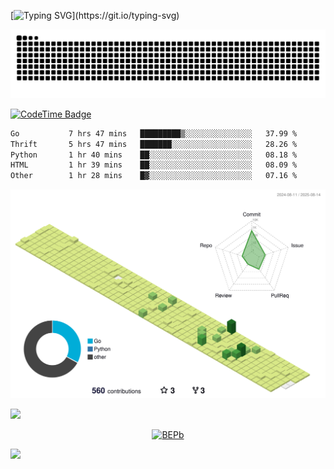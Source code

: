 [![Typing SVG](https://readme-typing-svg.demolab.com?font=JetBrains+Mono&duration=3000&center=true&vCenter=true&multiline=true&repeat=false&width=800&height=80&lines=Welcome+to+KevinMatt's+workshop;Do+not+go+gentle+into+that+good+night.)](https://git.io/typing-svg)

![snake-grid](https://raw.githubusercontent.com/kevinmatthe/kevinmatthe/output/github-contribution-grid-snake-dark.svg)

[![CodeTime Badge](https://img.shields.io/endpoint?style=flat-square&color=222&url=https%3A%2F%2Fapi.codetime.dev%2Fshield%3Fid%3D30418%26project%3D%26in=0)](https://codetime.dev)

<!--START_SECTION:waka-->

```txt
Go           7 hrs 47 mins   █████████▒░░░░░░░░░░░░░░░   37.99 %
Thrift       5 hrs 47 mins   ███████░░░░░░░░░░░░░░░░░░   28.26 %
Python       1 hr 40 mins    ██░░░░░░░░░░░░░░░░░░░░░░░   08.18 %
HTML         1 hr 39 mins    ██░░░░░░░░░░░░░░░░░░░░░░░   08.09 %
Other        1 hr 28 mins    █▓░░░░░░░░░░░░░░░░░░░░░░░   07.16 %
```

<!--END_SECTION:waka-->

<!--   profile-green-animate -->
![](./profile-3d-contrib/profile-green-animate.svg)

<!--  2d history skills -->
<img src="https://cr-skills-chart-widget.azurewebsites.net/api/api?username=kevinmatthe" width="auto"></img>

<p align="center"> 
<a href="https://github.com/ryo-ma/github-profile-trophy"><img src="https://github-profile-trophy.vercel.app/?username=kevinmatthe" alt="BEPb" /></a>
</p>

<img src="https://cr-ss-service.azurewebsites.net/api/ScreenShot?widget=summary&username=kevinmatthe" width="auto"></img>
